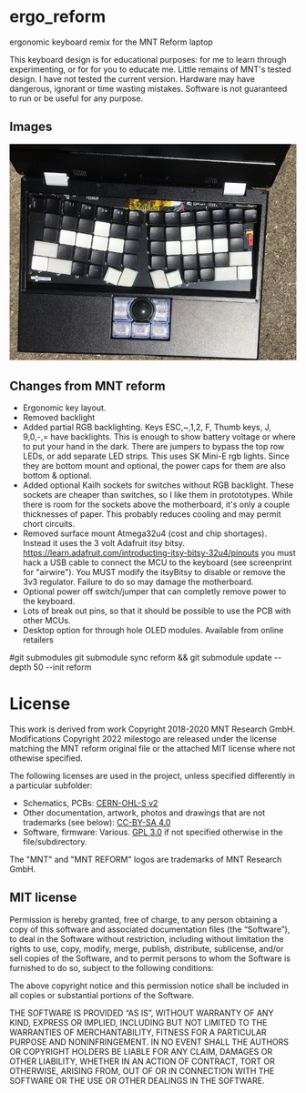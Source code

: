 # ergo_reform
ergonomic keyboard remix for the  MNT Reform laptop

This keyboard design is for educational purposes: for me to learn through experimenting, or for for you to educate me. Little remains of MNT's tested design. I have not tested the current version.  Hardware may have dangerous, ignorant or time wasting mistakes. Software is not guaranteed to run or be useful for any purpose. 

## Images
![Ergo keyboard V1](./MNT-ergo-small.jpg)

## Changes from MNT reform

* Ergonomic key layout.
* Removed backlight
* Added partial RGB backlighting. Keys ESC,~,1,2, F, Thumb keys, J, 9,0,-,= have backlights. This is enough to show battery voltage or where to put your hand in the dark. There are jumpers to bypass the top row LEDs, or add separate LED strips. This uses SK Mini-E rgb lights. Since they are bottom mount and optional, the power caps for them are also bottom & optional.
* Added optional Kailh sockets for switches without RGB backlight. These sockets are cheaper than switches, so I like them in protototypes. While there is room for the sockets above the motherboard, it's only a couple thicknesses of paper. This probably reduces cooling and may permit chort circuits. 
* Removed surface mount Atmega32u4 (cost and chip shortages). Instead it uses the 3 volt Adafruit itsy bitsy. https://learn.adafruit.com/introducting-itsy-bitsy-32u4/pinouts you must hack a USB cable to connect the MCU to the keyboard (see screenprint for "airwire"). You MUST modify the itsyBitsy to disable or remove the 3v3 regulator. Failure to do so may damage the motherboard. 
* Optional power off switch/jumper that can completly remove power to the keyboard.
* Lots of break out pins, so that it should be possible to use the PCB with other MCUs.
* Desktop option for through hole OLED modules. Available from online retailers

#git submodules
git submodule sync reform && git submodule update --depth 50 --init reform


# License
This work is derived from work Copyright 2018-2020 MNT Research GmbH.
Modifications Copyright 2022 milestogo are released under the license matching the MNT reform original file or the attached MIT license where not othewise specified.  

The following licenses are used in the project, unless specified differently in a particular subfolder:

- Schematics, PCBs: [CERN-OHL-S v2](https://www.ohwr.org/project/cernohl/wikis/uploads/002d0b7d5066e6b3829168730237bddb/cern_ohl_s_v2.txt)
- Other documentation, artwork, photos and drawings that are not trademarks (see below): [CC-BY-SA 4.0](https://creativecommons.org/licenses/by-sa/4.0/legalcode)
- Software, firmware: Various. [GPL 3.0](https://www.gnu.org/licenses/gpl-3.0.en.html) if not specified otherwise in the file/subdirectory.

The "MNT" and "MNT REFORM" logos are trademarks of MNT Research GmbH. 


## MIT license
Permission is hereby granted, free of charge, to any person obtaining a copy of this software and associated documentation files (the “Software”), to deal in the Software without restriction, including without limitation the rights to use, copy, modify, merge, publish, distribute, sublicense, and/or sell copies of the Software, and to permit persons to whom the Software is furnished to do so, subject to the following conditions:

The above copyright notice and this permission notice shall be included in all copies or substantial portions of the Software.

THE SOFTWARE IS PROVIDED “AS IS”, WITHOUT WARRANTY OF ANY KIND, EXPRESS OR IMPLIED, INCLUDING BUT NOT LIMITED TO THE WARRANTIES OF MERCHANTABILITY, FITNESS FOR A PARTICULAR PURPOSE AND NONINFRINGEMENT. IN NO EVENT SHALL THE AUTHORS OR COPYRIGHT HOLDERS BE LIABLE FOR ANY CLAIM, DAMAGES OR OTHER LIABILITY, WHETHER IN AN ACTION OF CONTRACT, TORT OR OTHERWISE, ARISING FROM, OUT OF OR IN CONNECTION WITH THE SOFTWARE OR THE USE OR OTHER DEALINGS IN THE SOFTWARE.


